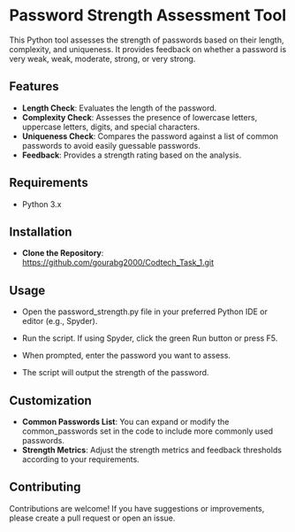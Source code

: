 # Password Strength Assessment Tool

This Python tool assesses the strength of passwords based on their length, complexity, and uniqueness. It provides feedback on whether a password is very weak, weak, moderate, strong, or very strong.

## Features

- **Length Check**: Evaluates the length of the password.
- **Complexity Check**: Assesses the presence of lowercase letters, uppercase letters, digits, and special characters.
- **Uniqueness Check**: Compares the password against a list of common passwords to avoid easily guessable passwords.
- **Feedback**: Provides a strength rating based on the analysis.

## Requirements

- Python 3.x

## Installation
- **Clone the Repository**: https://github.com/gourabg2000/Codtech_Task_1.git

## Usage
- Open the password_strength.py file in your preferred Python IDE or editor (e.g., Spyder).

- Run the script. If using Spyder, click the green Run button or press F5.

- When prompted, enter the password you want to assess.

- The script will output the strength of the password.

## Customization
- **Common Passwords List**: You can expand or modify the common_passwords set in the code to include more commonly used passwords.
- **Strength Metrics**: Adjust the strength metrics and feedback thresholds according to your requirements.

## Contributing
Contributions are welcome! If you have suggestions or improvements, please create a pull request or open an issue.

